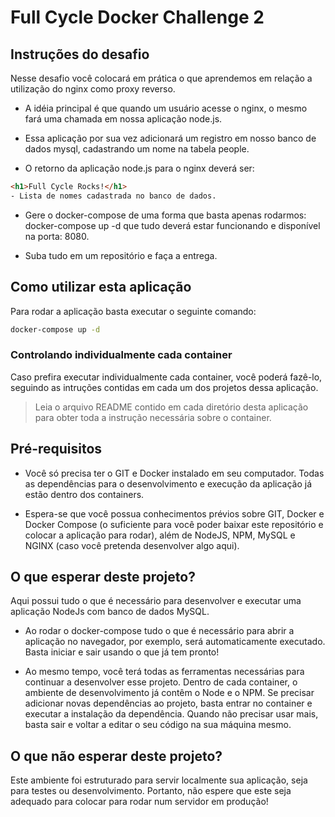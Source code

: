 # Full Cycle Docker Challenge 2

## Instruções do desafio

Nesse desafio você colocará em prática o que aprendemos em relação a utilização do nginx como proxy reverso. 

- A idéia principal é que quando um usuário acesse o nginx, o mesmo fará uma chamada em nossa aplicação node.js. 

- Essa aplicação por sua vez adicionará um registro em nosso banco de dados mysql, cadastrando um nome na tabela people.

- O retorno da aplicação node.js para o nginx deverá ser:

```html
<h1>Full Cycle Rocks!</h1>
- Lista de nomes cadastrada no banco de dados.
```

- Gere o docker-compose de uma forma que basta apenas rodarmos: docker-compose up -d que tudo deverá estar funcionando e disponível na porta: 8080.

- Suba tudo em um repositório e faça a entrega.

## Como utilizar esta aplicação

Para rodar a aplicação basta executar o seguinte comando:

```bat
docker-compose up -d
```

### Controlando individualmente cada container

Caso prefira executar individualmente cada container, você poderá fazê-lo, seguindo as intruções contidas em cada um dos projetos dessa aplicação.

> Leia o arquivo README contido em cada diretório desta aplicação para obter toda a instrução necessária sobre o container.

## Pré-requisitos

- Você só precisa ter o GIT e Docker instalado em seu computador. Todas as dependências para o desenvolvimento e execução da aplicação já estão dentro dos containers.

- Espera-se que você possua conhecimentos prévios sobre GIT, Docker e Docker Compose (o suficiente para você poder baixar este repositório e colocar a aplicação para rodar), além de NodeJS, NPM, MySQL e NGINX (caso você pretenda desenvolver algo aqui).

## O que esperar deste projeto?

Aqui possui tudo o que é necessário para desenvolver e executar uma aplicação NodeJs com banco de dados MySQL.

- Ao rodar o docker-compose tudo o que é necessário para abrir a aplicação no navegador, por exemplo, será automaticamente executado. Basta iniciar e sair usando o que já tem pronto!

- Ao mesmo tempo, você terá todas as ferramentas necessárias para continuar a desenvolver esse projeto. Dentro de cada container, o ambiente de desenvolvimento já contêm o Node e o NPM. Se precisar adicionar novas dependências ao projeto, basta entrar no container e executar a instalação da dependência. Quando não precisar usar mais, basta sair e voltar a editar o seu código na sua máquina mesmo.

## O que não esperar deste projeto?

Este ambiente foi estruturado para servir localmente sua aplicação, seja para testes ou desenvolvimento. Portanto, não espere que este seja adequado para colocar para rodar num servidor em produção!